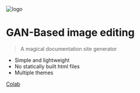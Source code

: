 <!-- _coverpage.md -->

![logo](data/logo.png)

# GAN-Based image editing

> A magical documentation site generator
- Simple and lightweight
- No statically built html files
- Multiple themes

[Colab](https://www.google.com)

